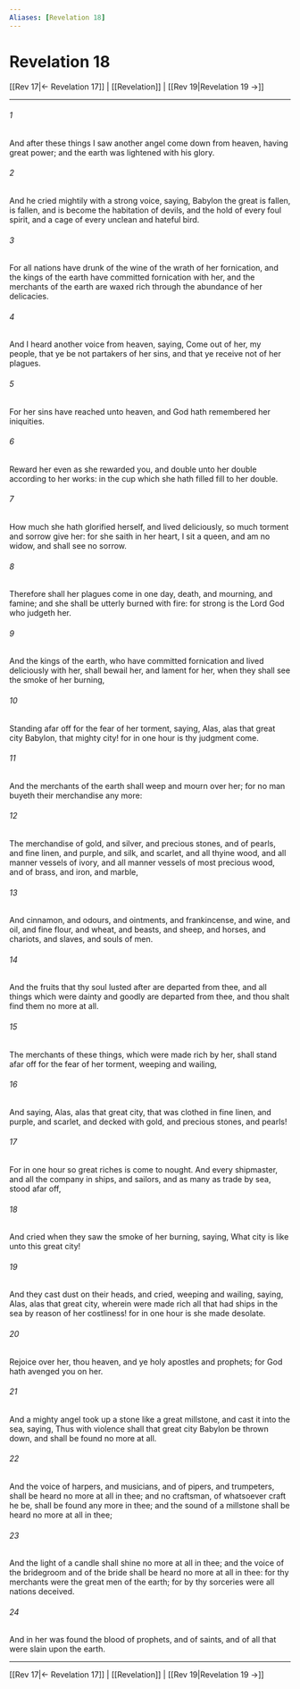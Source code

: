 ```yaml
---
Aliases: [Revelation 18]
---
```

# Revelation 18

[[Rev 17|← Revelation 17]] | [[Revelation]] | [[Rev 19|Revelation 19 →]]
***



###### 1 
And after these things I saw another angel come down from heaven, having great power; and the earth was lightened with his glory. 

###### 2 
And he cried mightily with a strong voice, saying, Babylon the great is fallen, is fallen, and is become the habitation of devils, and the hold of every foul spirit, and a cage of every unclean and hateful bird. 

###### 3 
For all nations have drunk of the wine of the wrath of her fornication, and the kings of the earth have committed fornication with her, and the merchants of the earth are waxed rich through the abundance of her delicacies. 

###### 4 
And I heard another voice from heaven, saying, Come out of her, my people, that ye be not partakers of her sins, and that ye receive not of her plagues. 

###### 5 
For her sins have reached unto heaven, and God hath remembered her iniquities. 

###### 6 
Reward her even as she rewarded you, and double unto her double according to her works: in the cup which she hath filled fill to her double. 

###### 7 
How much she hath glorified herself, and lived deliciously, so much torment and sorrow give her: for she saith in her heart, I sit a queen, and am no widow, and shall see no sorrow. 

###### 8 
Therefore shall her plagues come in one day, death, and mourning, and famine; and she shall be utterly burned with fire: for strong is the Lord God who judgeth her. 

###### 9 
And the kings of the earth, who have committed fornication and lived deliciously with her, shall bewail her, and lament for her, when they shall see the smoke of her burning, 

###### 10 
Standing afar off for the fear of her torment, saying, Alas, alas that great city Babylon, that mighty city! for in one hour is thy judgment come. 

###### 11 
And the merchants of the earth shall weep and mourn over her; for no man buyeth their merchandise any more: 

###### 12 
The merchandise of gold, and silver, and precious stones, and of pearls, and fine linen, and purple, and silk, and scarlet, and all thyine wood, and all manner vessels of ivory, and all manner vessels of most precious wood, and of brass, and iron, and marble, 

###### 13 
And cinnamon, and odours, and ointments, and frankincense, and wine, and oil, and fine flour, and wheat, and beasts, and sheep, and horses, and chariots, and slaves, and souls of men. 

###### 14 
And the fruits that thy soul lusted after are departed from thee, and all things which were dainty and goodly are departed from thee, and thou shalt find them no more at all. 

###### 15 
The merchants of these things, which were made rich by her, shall stand afar off for the fear of her torment, weeping and wailing, 

###### 16 
And saying, Alas, alas that great city, that was clothed in fine linen, and purple, and scarlet, and decked with gold, and precious stones, and pearls! 

###### 17 
For in one hour so great riches is come to nought. And every shipmaster, and all the company in ships, and sailors, and as many as trade by sea, stood afar off, 

###### 18 
And cried when they saw the smoke of her burning, saying, What city is like unto this great city! 

###### 19 
And they cast dust on their heads, and cried, weeping and wailing, saying, Alas, alas that great city, wherein were made rich all that had ships in the sea by reason of her costliness! for in one hour is she made desolate. 

###### 20 
Rejoice over her, thou heaven, and ye holy apostles and prophets; for God hath avenged you on her. 

###### 21 
And a mighty angel took up a stone like a great millstone, and cast it into the sea, saying, Thus with violence shall that great city Babylon be thrown down, and shall be found no more at all. 

###### 22 
And the voice of harpers, and musicians, and of pipers, and trumpeters, shall be heard no more at all in thee; and no craftsman, of whatsoever craft he be, shall be found any more in thee; and the sound of a millstone shall be heard no more at all in thee; 

###### 23 
And the light of a candle shall shine no more at all in thee; and the voice of the bridegroom and of the bride shall be heard no more at all in thee: for thy merchants were the great men of the earth; for by thy sorceries were all nations deceived. 

###### 24 
And in her was found the blood of prophets, and of saints, and of all that were slain upon the earth.

***
[[Rev 17|← Revelation 17]] | [[Revelation]] | [[Rev 19|Revelation 19 →]]

